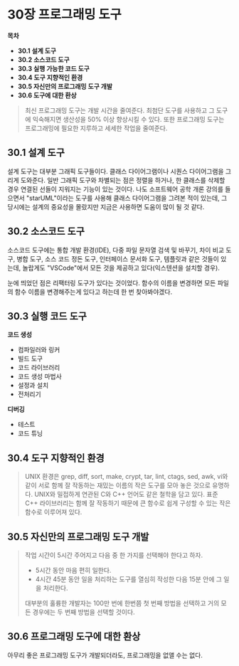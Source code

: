 # 30장 프로그래밍 도구

**목차**

* **30.1 설계 도구**
* **30.2 소스코드 도구**
* **30.3 실행 가능한 코드 도구**
* **30.4 도구 지향적인 환경**
* **30.5 자신만의 프로그래밍 도구 개발**
* **30.6 도구에 대한 환상**



> 최신 프로그래밍 도구는 개발 시간을 줄여준다. 최첨단 도구를 사용하고 그 도구에 익숙해지면 생산성을 50% 이상 향상시킬 수 있다. 또한 프로그래밍 도구는 프로그래밍에 필요한 지루하고 세세한 작업을 줄여준다.



## 30.1 설계 도구

설계 도구는 대부분 그래픽 도구들이다. 클래스 다이어그램이나 시퀀스 다이어그램을 그리게 도와준다. 일반 그래픽 도구와 차별되는 점은 정렬을 하거나, 한 클래스를 삭제할 경우 연결된 선들이 지워지는 기능이 있는 것이다. 나도 소프트웨어 공학 개론 강의를 들으면서 "starUML"이라는 도구를 사용해 클래스 다이어그램을 그려본 적이 있는데, 그 당시에는 설계의 중요성을 몰랐지만 지금은 사용하면 도움이 많이 될 것 같다.



## 30.2 소스코드 도구

소스코드 도구에는 통합 개발 환경(IDE), 다중 파일 문자열 검색 및 바꾸기, 차이 비교 도구, 병합 도구, 소스 코드 정돈 도구, 인터페이스 문서화 도구, 템플릿과 같은 것들이 있는데, 놀랍게도 "VSCode"에서 모든 것을 제공하고 있다(익스텐션을 설치할 경우).

눈에 띄었던 점은 리팩터링 도구가 있다는 것이었다. 함수의 이름을 변경하면 모든 파일의 함수 이름을 변경해주는게 있다고 하는데 한 번 찾아봐야겠다.



## 30.3 실행 코드 도구

**코드 생성**

* 컴파일러와 링커
* 빌드 도구
* 코드 라이브러리
* 코드 생성 마법사
* 설정과 설치
* 전처리기



**디버깅**

* 테스트
* 코드 튜닝



## 30.4 도구 지향적인 환경

> UNIX 환경은 grep, diff, sort, make, crypt, tar, lint, ctags, sed, awk, vi와 같이 서로 함께 잘 작동하는 재밌는 이름의 작은 도구를 모아 놓은 것으로 유명하다. UNIX와 밀접하게 연관된 C와 C++ 언어도 같은 철학을 담고 있다. 표준 C++ 라이브러리는 함께 잘 작동하기 때문에 큰 함수로 쉽게 구성할 수 있는 작은 함수로 이루어져 있다.



## 30.5 자신만의 프로그래밍 도구 개발

> 작업 시간이 5시간 주어지고 다음 중 한 가지를 선택해야 한다고 하자.
>
> * 5시간 동안 마음 편히 일한다.
> * 4시간 45분 동안 일을 처리하는 도구를 열심히 작성한 다음 15분 안에 그 일을 처리한다.
>
> 대부분의 훌륭한 개발자는 100만 번에 한번쯤 첫 번째 방법을 선택하고 거의 모든 경우에는 두 번째 방법을 선택할 것이다.



## 30.6 프로그래밍 도구에 대한 환상

아무리 좋은 프로그래밍 도구가 개발되더라도, 프로그래밍을 없앨 수는 없다.